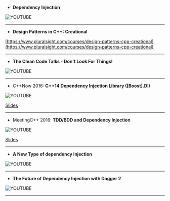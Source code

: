 * **Dependency Injection**

![YOUTUBE](https://www.youtube.com/embed/IKD2-MAkXyQ)

---

* **Design Patterns in C++: Creational**

[https://www.pluralsight.com/courses/design-patterns-cpp-creational](https://www.pluralsight.com/courses/design-patterns-cpp-creational)

---

* **The Clean Code Talks - Don't Look For Things!**

![YOUTUBE](https://www.youtube.com/embed/RlfLCWKxHJ0)

---

* C++Now 2016: **C++14 Dependency Injection Library ([Boost].DI)**

![YOUTUBE](https://www.youtube.com/embed/comZthFv3PM)

[Slides](http://boost-experimental.github.io/di/cppnow-2016)

---

* MeetingC++ 2016: **TDD/BDD and Dependency Injection**

![YOUTUBE](https://www.youtube.com/watch?v=T3uMcxhzRUE)

[Slides](http://boost-experimental.github.io/di/meetingcpp-2016)

---

* **A New Type of dependency injection**

![YOUTUBE](http://www.youtube.com/embed/oK_XtfXPkqw)

---

* **The Future of Dependency Injection with Dagger 2**

![YOUTUBE](https://www.youtube.com/embed/plK0zyRLIP8)

---
